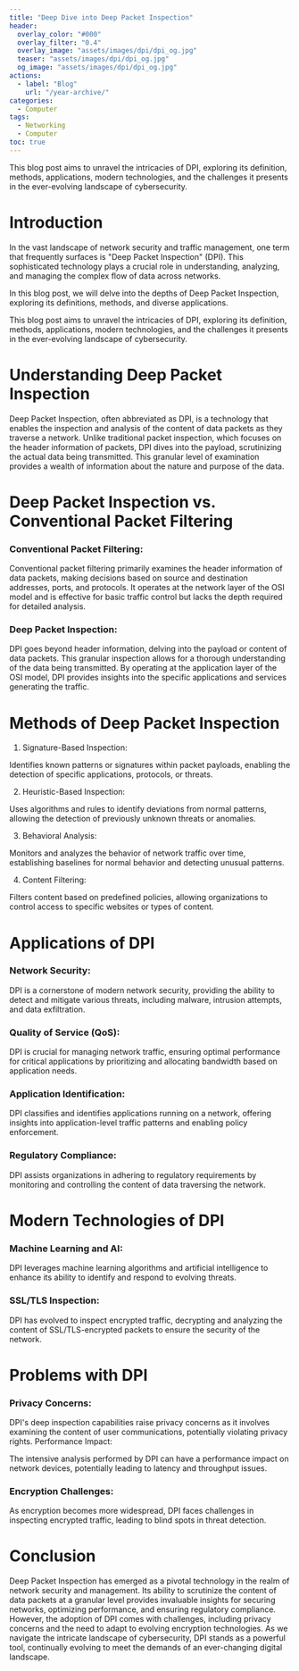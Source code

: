 ```yaml
---
title: "Deep Dive into Deep Packet Inspection"
header:
  overlay_color: "#000"
  overlay_filter: "0.4"
  overlay_image: "assets/images/dpi/dpi_og.jpg"
  teaser: "assets/images/dpi/dpi_og.jpg"
  og_image: "assets/images/dpi/dpi_og.jpg"
actions:
  - label: "Blog"
    url: "/year-archive/"
categories:
  - Computer
tags:
  - Networking
  - Computer
toc: true
--- 
```

This blog post aims to unravel the intricacies of DPI, exploring its definition, methods, applications, modern technologies, and the challenges it presents in the ever-evolving landscape of cybersecurity.

# Introduction

In the vast landscape of network security and traffic management, one term that frequently surfaces is "Deep Packet Inspection" (DPI). This sophisticated technology plays a crucial role in understanding, analyzing, and managing the complex flow of data across networks.

In this blog post, we will delve into the depths of Deep Packet Inspection, exploring its definitions, methods, and diverse applications.

This blog post aims to unravel the intricacies of DPI, exploring its definition, methods, applications, modern technologies, and the challenges it presents in the ever-evolving landscape of cybersecurity.

# Understanding Deep Packet Inspection

Deep Packet Inspection, often abbreviated as DPI, is a technology that enables the inspection and analysis of the content of data packets as they traverse a network. Unlike traditional packet inspection, which focuses on the header information of packets, DPI dives into the payload, scrutinizing the actual data being transmitted. This granular level of examination provides a wealth of information about the nature and purpose of the data.


# Deep Packet Inspection vs. Conventional Packet Filtering

### Conventional Packet Filtering:

Conventional packet filtering primarily examines the header information of data packets, making decisions based on source and destination addresses, ports, and protocols.
It operates at the network layer of the OSI model and is effective for basic traffic control but lacks the depth required for detailed analysis.

### Deep Packet Inspection:

DPI goes beyond header information, delving into the payload or content of data packets. This granular inspection allows for a thorough understanding of the data being transmitted.
By operating at the application layer of the OSI model, DPI provides insights into the specific applications and services generating the traffic.


# Methods of Deep Packet Inspection

1. Signature-Based Inspection:

Identifies known patterns or signatures within packet payloads, enabling the detection of specific applications, protocols, or threats.

2. Heuristic-Based Inspection:

Uses algorithms and rules to identify deviations from normal patterns, allowing the detection of previously unknown threats or anomalies.

3. Behavioral Analysis:

Monitors and analyzes the behavior of network traffic over time, establishing baselines for normal behavior and detecting unusual patterns.

4. Content Filtering:

Filters content based on predefined policies, allowing organizations to control access to specific websites or types of content.

# Applications of DPI

### Network Security:

DPI is a cornerstone of modern network security, providing the ability to detect and mitigate various threats, including malware, intrusion attempts, and data exfiltration.
### Quality of Service (QoS):

DPI is crucial for managing network traffic, ensuring optimal performance for critical applications by prioritizing and allocating bandwidth based on application needs.

### Application Identification:

DPI classifies and identifies applications running on a network, offering insights into application-level traffic patterns and enabling policy enforcement.

### Regulatory Compliance:

DPI assists organizations in adhering to regulatory requirements by monitoring and controlling the content of data traversing the network.



# Modern Technologies of DPI

### Machine Learning and AI:

DPI leverages machine learning algorithms and artificial intelligence to enhance its ability to identify and respond to evolving threats.

### SSL/TLS Inspection:

DPI has evolved to inspect encrypted traffic, decrypting and analyzing the content of SSL/TLS-encrypted packets to ensure the security of the network.

# Problems with DPI

### Privacy Concerns:

DPI's deep inspection capabilities raise privacy concerns as it involves examining the content of user communications, potentially violating privacy rights.
Performance Impact:

The intensive analysis performed by DPI can have a performance impact on network devices, potentially leading to latency and throughput issues.

### Encryption Challenges:

As encryption becomes more widespread, DPI faces challenges in inspecting encrypted traffic, leading to blind spots in threat detection.


# Conclusion

Deep Packet Inspection has emerged as a pivotal technology in the realm of network security and management. Its ability to scrutinize the content of data packets at a granular level provides invaluable insights for securing networks, optimizing performance, and ensuring regulatory compliance. However, the adoption of DPI comes with challenges, including privacy concerns and the need to adapt to evolving encryption technologies. As we navigate the intricate landscape of cybersecurity, DPI stands as a powerful tool, continually evolving to meet the demands of an ever-changing digital landscape.